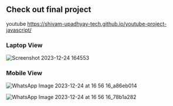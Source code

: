 ## Check out final project
<a>youtube<a/>
https://shivam-upadhyay-tech.github.io/youtube-project-javascript/

### Laptop View
![Screenshot 2023-12-24 164553](https://github.com/shivam-upadhyay-tech/youtube-project-javascript/assets/144478276/c5ce1750-cc8c-417a-b5e0-8dcf9aaee02e)

### Mobile View
![WhatsApp Image 2023-12-24 at 16 56 16_a86eb014](https://github.com/shivam-upadhyay-tech/youtube-project-javascript/assets/144478276/32554178-ae86-48f4-8973-f0603a67f210)

![WhatsApp Image 2023-12-24 at 16 56 16_78b1a282](https://github.com/shivam-upadhyay-tech/youtube-project-javascript/assets/144478276/2fe2fee1-2652-4fc9-baa1-b55f1704b4ce)
